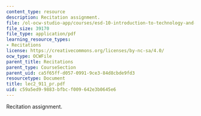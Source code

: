 ```yaml
---
content_type: resource
description: Recitation assignment.
file: /ol-ocw-studio-app/courses/esd-10-introduction-to-technology-and-policy-fall-2006/c59a5ed99883bfbcf009642e3b0645e6_lec2_911_pr.pdf
file_size: 39170
file_type: application/pdf
learning_resource_types:
- Recitations
license: https://creativecommons.org/licenses/by-nc-sa/4.0/
ocw_type: OCWFile
parent_title: Recitations
parent_type: CourseSection
parent_uid: ca5f65ff-d057-0991-9ce3-84d8cbde9fd3
resourcetype: Document
title: lec2_911_pr.pdf
uid: c59a5ed9-9883-bfbc-f009-642e3b0645e6
---
```

Recitation assignment.